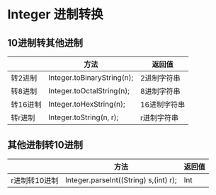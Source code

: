 # Integer 进制转换

## 10进制转其他进制

|          | 方法                       | 返回值       |
| -------- | -------------------------- | ------------ |
| 转2进制  | Integer.toBinaryString(n); | 2进制字符串  |
| 转8进制  | Integer.toOctalString(n);  | 8进制字符串  |
| 转16进制 | Integer.toHexString(n);    | 16进制字符串 |
| 转r进制  | Integer.toString(n, r);    | r进制字符串  |

## 其他进制转10进制

|               | 方法                                  | 返回值 |
| ------------- | ------------------------------------- | ------ |
| r进制转10进制 | Integer.parseInt((String) s,(int) r); | Int    |